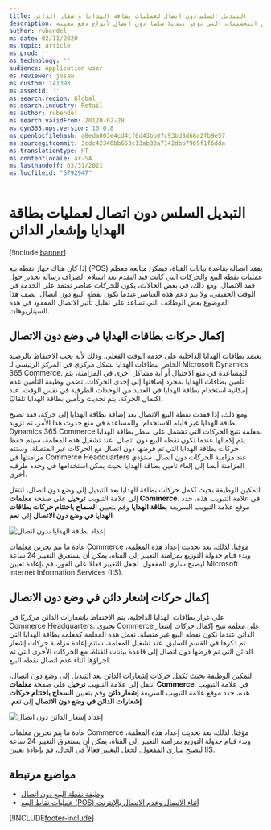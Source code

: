 ```yaml
---
title: التبديل السلس دون اتصال لعمليات بطاقة الهدايا وإشعار الدائن
description: يقدم هذا الموضوع نظرة عامه حول التحسينات التي توفر تبديلا سلسا دون اتصال لأنواع دفع معينه.
author: rubendel
ms.date: 02/11/2020
ms.topic: article
ms.prod: ''
ms.technology: ''
audience: Application user
ms.reviewer: josaw
ms.custom: 141393
ms.assetid: ''
ms.search.region: Global
ms.search.industry: Retail
ms.author: rubendel
ms.search.validFrom: 20120-02-28
ms.dyn365.ops.version: 10.0.8
ms.openlocfilehash: a8eda003e4cd4cf0d43bb07c93bd8d68a2fb9e57
ms.sourcegitcommit: 3cdc42346bb653c13ab33a7142dbb7969f1f6dda
ms.translationtype: HT
ms.contentlocale: ar-SA
ms.lasthandoff: 03/31/2021
ms.locfileid: "5792947"
---
```

# <a name="seamless-offline-switch-for-gift-card-and-credit-memo-operations"></a>التبديل السلس دون اتصال لعمليات بطاقة الهدايا وإشعار الدائن

[!include [banner](../includes/banner.md)]

إذا كان هناك جهاز نقطه بيع (POS) يفقد اتصاله بقاعدة بيانات القناة، فيمكن متابعه معظم عمليات نقطه البيع والحركات التي كانت قيد التقدم بعد استلام الصراف رسالة تحذير حول فقد الاتصال. ومع ذلك، في بعض الحالات، يكون للحركات عناصر تعتمد على الخدمة في الوقت الحقيقي، ولا يتم دعم هذه العناصر عندما تكون نقطة البيع دون اتصال. يصف هذا الموضوع بعض الوظائف التي تساعد علي تقليل تأثير الاتصال المفقود في هذه السيناريوهات.

## <a name="completing-gift-card-transactions-in-offline-mode"></a>إكمال حركات بطاقات الهدايا في وضع دون الاتصال

تعتمد بطاقات الهدايا الداخلية على خدمة الوقت الفعلي، وذلك لأنه يجب الاحتفاظ بالرصيد الخاص ببطاقات الهدايا بشكل مركزي في المركز الرئيسي لـ Microsoft Dynamics 365 Commerce. للمساعدة في منع الاحتيال أو أية مشاكل أخرى في المزامنة، يتم تأمين بطاقات الهدايا بمجرد إضافتها إلى إحدى الحركات. تضمن وظيفة التأمين عدم إمكانية استخدام بطاقة الهدايا في العديد من الوحدات الطرفية في نفس الوقت. عند اكتمال الحركة، يتم تحديث وتأمين بطاقة الهدايا تلقائيًا.

ومع ذلك، إذا فقدت نقطة البيع الاتصال بعد إضافة بطاقة الهدايا إلى حركة، فقد تصبح بطاقة الهدايا غير قابله للاستخدام. وللمساعدة في منع حدوث هذا الأمر، تم تزويد Dynamics 365 Commerce بمعلمة تتيح الحركات التي تشتمل على سطر بطاقة الهدايا يتم إكمالها عندما تكون نقطه البيع دون اتصال. عند تشغيل هذه المعلمة، سيتم حفظ حركات بطاقة الهدايا التي تم فرضها دون اتصال مع الحركات غير المتصلة، وستتم مزامنتها في Commerce Headquarters عند مزامنة الحركات دون اتصال. ستؤدي المزامنة أيضا إلى إلغاء تامين بطاقة الهدايا بحيث يمكن استخدامها في وحده طرفيه أخرى.

لتمكين الوظيفة بحيث تُكمل حركات بطاقة الهدايا بعد التبديل إلى وضع دون اتصال، انتقل إلى علامة التبويب **ترحيل** على صفحة **معلمات Commerce**. في علامة التبويب هذه، حدد موقع علامة التبويب السريعة **بطاقة الهدايا** وقم بتعيين **‏‫السماح باختتام حركات بطاقات الهدايا في وضع دون الاتصال‬** إلى **نعم**.

![إعداد بطاقة الهدايا بدون اتصال](../media/gift.png)

عادة ما يتم تخزين معلمات Commerce مؤقتا. لذلك، بعد تحديث إعداد هذه المعلمة، وبدء قيام جدولة التوزيع بمزامنة التغيير إلى القناة، يمكن أن يستغرق التغيير 24 ساعة ليصبح ساري المفعول. لجعل التغيير فعالا على الفور، قم بإعادة تعيين Microsoft Internet Information Services (IIS).

## <a name="completing-credit-memo-transactions-in-offline-mode"></a>إكمال حركات إشعار دائن في وضع دون الاتصال

على غرار بطاقات الهدايا الداخلية، يتم الاحتفاظ بإشعارات الدائن مركزيًا في Commerce Headquarters. يحتوي Commerce على معلمه تتيح إكمال حركات إشعار الدائن عندما تكون نقطه البيع غير متصلة. تعمل هذه المعلمة كمعلمه بطاقة الهدايا التي تم ذكرها في القسم السابق. عند تشغيل المعلمة، ستتم إعادة مزامنة حركات إشعار الدائن التي تم فرضها دون اتصال إلى قاعدة بيانات القناة، مع الحركات الأخرى التي تم اجراؤها أثناء عدم اتصال نقطه البيع.

لتمكين الوظيفة بحيث تُكمل حركات إشعارات الدائن بعد التبديل إلى وضع دون اتصال، انتقل إلى علامة التبويب **ترحيل** على صفحة **معلمات Commerce**. في علامة التبويب هذه، حدد موقع علامة التبويب السريعة **إشعار دائن** وقم بتعيين **‏‫‏‫السماح باختتام حركات إشعارات الدائن في وضع دون الاتصال‬** إلى **نعم**.

![إعداد إشعار الدائن دون اتصال](../media/creditmemo.png)

عادة ما يتم تخزين معلمات Commerce مؤقتا. لذلك، بعد تحديث إعداد هذه المعلمة، وبدء قيام جدولة التوزيع بمزامنة التغيير إلى القناة، يمكن أن يستغرق التغيير 24 ساعة ليصبح ساري المفعول. لجعل التغيير فعالاً في الحال، قم بإعادة تعيين IIS.

## <a name="related-topics"></a>مواضيع مرتبطة

- [وظيفة نقطة البيع دون اتصال](https://docs.microsoft.com/dynamics365/retail/pos-offline-functionality)
- [عمليات نقاط البيع (POS) أثناء الاتصال وعدم الاتصال بالإنترنت](https://docs.microsoft.com/dynamics365/retail/pos-operations)


[!INCLUDE[footer-include](../../includes/footer-banner.md)]
